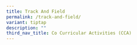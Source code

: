 ```yaml
---
title: Track And Field
permalink: /track-and-field/
variant: tiptap
description: ""
third_nav_title: Co Curricular Activities (CCA)
---
```

